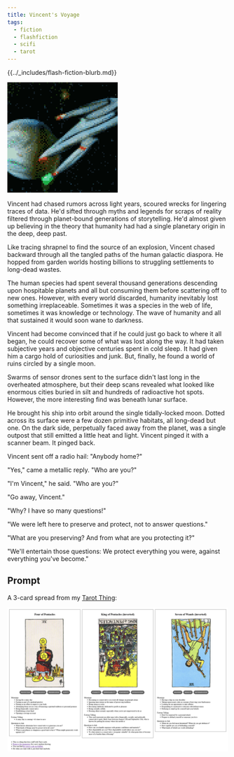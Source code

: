 ```yaml
---
title: Vincent's Voyage
tags:
  - fiction
  - flashfiction
  - scifi
  - tarot
---
```


{{../_includes/flash-fiction-blurb.md}}

<!--more-->

![](./cover.png)

Vincent had chased rumors across light years, scoured wrecks for lingering traces of data. He'd sifted through myths and legends for scraps of reality filtered through planet-bound generations of storytelling. He'd almost given up believing in the theory that humanity had had a single planetary origin in the deep, deep past.

Like tracing shrapnel to find the source of an explosion, Vincent chased backward through all the tangled paths of the human galactic diaspora. He hopped from garden worlds hosting billions to struggling settlements to long-dead wastes.

The human species had spent several thousand generations descending upon hospitable planets and all but consuming them before scattering off to new ones. However, with every world discarded, humanity inevitably lost something irreplaceable. Sometimes it was a species in the web of life, sometimes it was knowledge or technology. The wave of humanity and all that sustained it would soon wane to darkness.

Vincent had become convinced that if he could just go back to where it all began, he could recover some of what was lost along the way. It had taken subjective years and objective centuries spent in cold sleep. It had given him a cargo hold of curiosities and junk. But, finally, he found a world of ruins circled by a single moon.

Swarms of sensor drones sent to the surface didn't last long in the overheated atmosphere, but their deep scans revealed what looked like enormous cities buried in silt and hundreds of radioactive hot spots. However, the more interesting find was beneath lunar surface.

He brought his ship into orbit around the single tidally-locked moon. Dotted across its surface were a few dozen primitive habitats, all long-dead but one. On the dark side, perpetually faced away from the planet, was a single outpost that still emitted a little heat and light. Vincent pinged it with a scanner beam. It pinged back.

Vincent sent off a radio hail: "Anybody home?"

"Yes," came a metallic reply. "Who are you?"

"I'm Vincent," he said. "Who are you?"

"Go away, Vincent."

"Why? I have so many questions!"

"We were left here to preserve and protect, not to answer questions."

"What are you preserving? And from what are you protecting it?"

"We'll entertain those questions: We protect everything you were, against everything you've become."

## Prompt

A 3-card spread from my [Tarot Thing](https://lmorchard.github.io/tarot-thing/?card=Four+of+Pentacles&card=%21King+of+Pentacles&card=%21Seven+of+Wands):

![](20220508222327.png)
